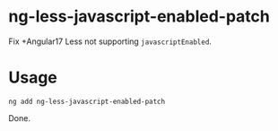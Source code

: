 # ng-less-javascript-enabled-patch

Fix +Angular17 Less not supporting `javascriptEnabled`.

# Usage

```base
ng add ng-less-javascript-enabled-patch
```

Done.
